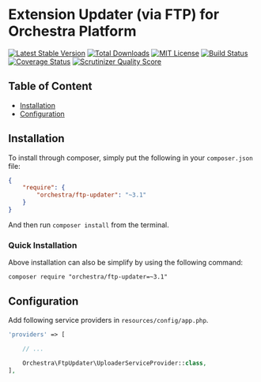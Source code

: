 Extension Updater (via FTP) for Orchestra Platform
==============

[![Latest Stable Version](https://img.shields.io/github/release/orchestral/ftp-updater.svg?style=flat-square)](https://packagist.org/packages/orchestra/ftp-updater)
[![Total Downloads](https://img.shields.io/packagist/dt/orchestra/ftp-updater.svg?style=flat-square)](https://packagist.org/packages/orchestra/ftp-updater)
[![MIT License](https://img.shields.io/packagist/l/orchestra/ftp-updater.svg?style=flat-square)](https://packagist.org/packages/orchestra/ftp-updater)
[![Build Status](https://img.shields.io/travis/orchestral/ftp-updater/3.3.svg?style=flat-square)](https://travis-ci.org/orchestral/ftp-updater)
[![Coverage Status](https://img.shields.io/coveralls/orchestral/ftp-updater/3.3.svg?style=flat-square)](https://coveralls.io/r/orchestral/ftp-updater?branch=3.3)
[![Scrutinizer Quality Score](https://img.shields.io/scrutinizer/g/orchestral/ftp-updater/3.3.svg?style=flat-square)](https://scrutinizer-ci.com/g/orchestral/ftp-updater/)

## Table of Content

* [Installation](#installation)
* [Configuration](#configuration)

## Installation

To install through composer, simply put the following in your `composer.json` file:

```json
{
    "require": {
        "orchestra/ftp-updater": "~3.1"
    }
}
```

And then run `composer install` from the terminal.

### Quick Installation

Above installation can also be simplify by using the following command:

    composer require "orchestra/ftp-updater=~3.1"

## Configuration

Add following service providers in `resources/config/app.php`.

```php
'providers' => [

    // ...

    Orchestra\FtpUpdater\UploaderServiceProvider::class,
],
```
